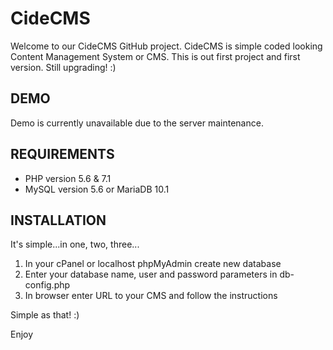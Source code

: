 <h1>CideCMS</h1>

<p>Welcome to our CideCMS GitHub project. CideCMS is simple coded looking Content Management System or CMS. This is out first project and first version. Still upgrading! :)<p>

<h2>DEMO</h2>
Demo is currently unavailable due to the server maintenance.

<h2>REQUIREMENTS</h2>

<ul>
<li>PHP version 5.6 & 7.1</li>
<li>MySQL version 5.6 or MariaDB 10.1</li>
</ul>

<h2>INSTALLATION</h2>
It's simple...in one, two, three...

1) In your cPanel or localhost phpMyAdmin create new database
2) Enter your database name, user and password parameters in db-config.php
3) In browser enter URL to your CMS and follow the instructions

Simple as that! :)

Enjoy
